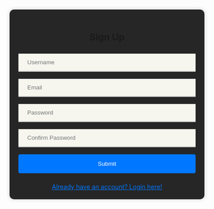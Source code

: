 <style>
  .main-container {
    display: flex;
    justify-content: center;
    align-items: center;
    height: 100vh;
    margin-top: -90px;
  }

  .signup-container {
    background-color: #262626;
    padding: 20px;
    margin-top: -90px;
    border-radius: 10px;
    box-shadow: 0px 0px 10px 0px #ccc;
    width: 400px;
    text-align: center;
  }

  form {
    margin-top: 30px;
  }

  input {
    width: 100%;
    padding: 12px 20px;
    margin: 8px 0;
    box-sizing: border-box;
    border: none;
    border-bottom: 2px solid #ccc;
    background-color: #f6f6ef;
    color: #fff;
  }
  
  button {
    width: 100%;
    background-color: #0077ff;
    color: #fff;
    padding: 14px 20px;
    margin: 8px 0;
    border: none;
    border-radius: 4px;
    cursor: pointer;
  }

  button:hover {
    background-color: #0055cc;
  }

  .login-link a {
    color: #0077ff;
    text-align: center;
    display: block;
    text-decoration: underline;
  }
</style>


<body>
  <div class="main-container">
    <div class="signup-container">
      <form>
        <h2>Sign Up</h2>
        <input type="text" placeholder="Username" required>
        <input type="email" placeholder="Email" required>
        <input type="password" placeholder="Password" required>
        <input type="password" placeholder="Confirm Password" required>
        <button type="submit">Submit</button>
      </form>
      <div class="login-link">
        <a href="login">Already have an account? Login here!</a>
      </div>
    </div>
  </div>
</body>